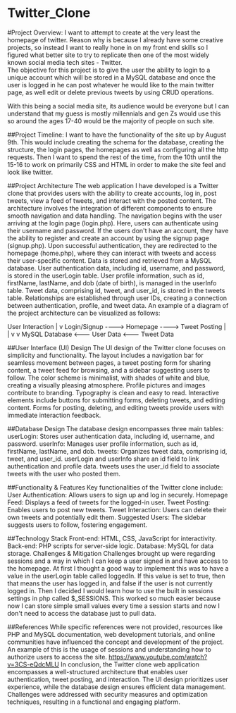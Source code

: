 # Twitter_Clone

#Project Overview: 
I want to attempt to create at the very least the homepage of twitter. Reason why is because I already have some creative projects, so instead I want to really hone in on my front end skills so I figured what better site to try to replicate then one of the most widely known social media tech sites - Twitter.  
The objective for this project is to give the user the ability to login to a unique account which will be stored in a MySQL database and once the user is logged in he can post whatever he would like to the main twitter page, as well edit or delete previous tweets by using CRUD operations.

With this being a social media site, its audience would be everyone but I can understand that my guess is mostly millennials and gen Zs would use this so around the ages 17-40 would be the majority of people on such site.

##Project Timeline:
I want to have the functionality of the site up by August 9th. This would include creating the schema for the database, creating the structure, the login pages, the homepages as well as configuring all the http requests. 
Then I want to spend the rest of the time, from the 10th until the 15-16 to work on primarily CSS and HTML in order to make the site feel and look like twitter.


##Project Architecture
The web application I have developed is a Twitter clone that provides users with the ability to create accounts, log in, post tweets, view a feed of tweets, and interact with the posted content. The architecture involves the integration of different components to ensure smooth navigation and data handling.
The navigation begins with the user arriving at the login page (login.php). Here, users can authenticate using their username and password. If the users don't have an account, they have the ability to register and create an account by using the signup page (signup.php). Upon successful authentication, they are redirected to the homepage (home.php), where they can interact with tweets and access their user-specific content. 
Data is stored and retrieved from a MySQL database. User authentication data, including id, username, and password, is stored in the userLogin table. User profile information, such as id, firstName, lastName, and dob (date of birth), is managed in the userInfo table. Tweet data, comprising id, tweet, and user_id, is stored in the tweets table. Relationships are established through user IDs, creating a connection between authentication, profile, and tweet data.
An example of a diagram of the project architecture can be visualized as follows:

User Interaction
    |
    v
Login/Signup ----> Homepage ----> Tweet Posting
    |                                  |
    v                                 v
MySQL Database <--- User Data <--- Tweet Data

##User Interface (UI) Design
The UI design of the Twitter clone focuses on simplicity and functionality. The layout includes a navigation bar for seamless movement between pages, a tweet posting form for sharing content, a tweet feed for browsing, and a sidebar suggesting users to follow.
The color scheme is minimalist, with shades of white and blue, creating a visually pleasing atmosphere. Profile pictures and images contribute to branding. Typography is clean and easy to read.
Interactive elements include buttons for submitting forms, deleting tweets, and editing content. Forms for posting, deleting, and editing tweets provide users with immediate interaction feedback.

##Database Design
The database design encompasses three main tables:
userLogin: Stores user authentication data, including id, username, and password.
userInfo: Manages user profile information, such as id, firstName, lastName, and dob.
tweets: Organizes tweet data, comprising id, tweet, and user_id.
userLogin and userInfo share an id field to link authentication and profile data.
tweets uses the user_id field to associate tweets with the user who posted them.

##Functionality & Features
Key functionalities of the Twitter clone include:
User Authentication: Allows users to sign up and log in securely.
Homepage Feed: Displays a feed of tweets for the logged-in user.
Tweet Posting: Enables users to post new tweets.
Tweet Interaction: Users can delete their own tweets and potentially edit them.
Suggested Users: The sidebar suggests users to follow, fostering engagement.

##Technology Stack
Front-end: HTML, CSS, JavaScript for interactivity.
Back-end: PHP scripts for server-side logic.
Database: MySQL for data storage.
Challenges & Mitigation
Challenges brought up were regarding sessions and a way in which I can keep a user signed in and have access to the homepage. At first I thought a good way to implement this was to have a value in the userLogin table called loggedIn. If this value is set to true, then that means the user has logged in, and false if the user is not currently logged in. Then I decided I would learn how to use the built in sessions settings in php called $_SESSIONS. This worked so much easier because now I can store simple small values every time a session starts and now I don't need to access the database just to pull data.

##References
While specific references were not provided, resources like PHP and MySQL documentation, web development tutorials, and online communities have influenced the concept and development of the project. An example of this is the usage of sessions and  understanding how to authorize users to access the site. 
https://www.youtube.com/watch?v=3CS-eQdcMLU 
In conclusion, the Twitter clone web application encompasses a well-structured architecture that enables user authentication, tweet posting, and interaction. The UI design prioritizes user experience, while the database design ensures efficient data management. Challenges were addressed with security measures and optimization techniques, resulting in a functional and engaging platform.
